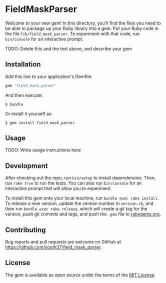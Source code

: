 # FieldMaskParser

Welcome to your new gem! In this directory, you'll find the files you need to be able to package up your Ruby library into a gem. Put your Ruby code in the file `lib/field_mask_parser`. To experiment with that code, run `bin/console` for an interactive prompt.

TODO: Delete this and the text above, and describe your gem

## Installation

Add this line to your application's Gemfile:

```ruby
gem 'field_mask_parser'
```

And then execute:

    $ bundle

Or install it yourself as:

    $ gem install field_mask_parser

## Usage

TODO: Write usage instructions here

## Development

After checking out the repo, run `bin/setup` to install dependencies. Then, run `rake true` to run the tests. You can also run `bin/console` for an interactive prompt that will allow you to experiment.

To install this gem onto your local machine, run `bundle exec rake install`. To release a new version, update the version number in `version.rb`, and then run `bundle exec rake release`, which will create a git tag for the version, push git commits and tags, and push the `.gem` file to [rubygems.org](https://rubygems.org).

## Contributing

Bug reports and pull requests are welcome on GitHub at https://github.com/south37/field_mask_parser.

## License

The gem is available as open source under the terms of the [MIT License](https://opensource.org/licenses/MIT).
